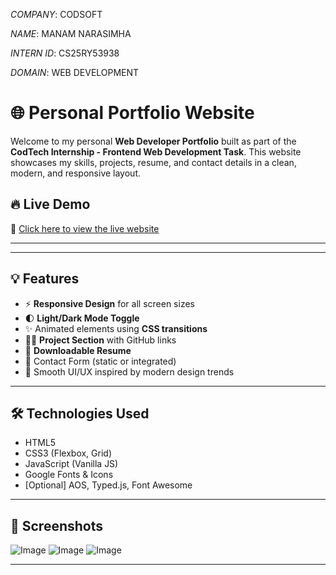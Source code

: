 *COMPANY*: CODSOFT

*NAME*: MANAM NARASIMHA 

*INTERN ID*: CS25RY53938

*DOMAIN*: WEB DEVELOPMENT

# 🌐 Personal Portfolio Website

Welcome to my personal **Web Developer Portfolio** built as part of the **CodTech Internship - Frontend Web Development Task**. This website showcases my skills, projects, resume, and contact details in a clean, modern, and responsive layout.

## 🔥 Live Demo

🚀 [Click here to view the live website](https://narasimhamanam.github.io/CODSOFT_TASK2/)

---


---

## 💡 Features

- ⚡ **Responsive Design** for all screen sizes
- 🌓 **Light/Dark Mode Toggle**
- ✨ Animated elements using **CSS transitions**
- 🧑‍💻 **Project Section** with GitHub links
- 📄 **Downloadable Resume**
- 🔗 Contact Form (static or integrated)
- 🎨 Smooth UI/UX inspired by modern design trends

---

## 🛠️ Technologies Used

- HTML5
- CSS3 (Flexbox, Grid)
- JavaScript (Vanilla JS)
- Google Fonts & Icons
- [Optional] AOS, Typed.js, Font Awesome

---

## 📸 Screenshots

![Image](https://github.com/user-attachments/assets/5d2c0825-6410-4026-86f8-6e9e6f812683)
![Image](https://github.com/user-attachments/assets/57b7c726-8b2d-487b-900d-e0ac3d6b8512)
![Image](https://github.com/user-attachments/assets/f174653e-8765-4a02-a033-4e3bc3a68397)

---




